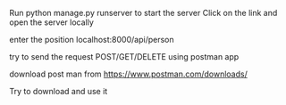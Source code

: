 Run python manage.py runserver to start the server
Click on the link and open the server locally

enter the position localhost:8000/api/person

try to send the request POST/GET/DELETE using postman app

download post man from https://www.postman.com/downloads/

Try to download and use it
